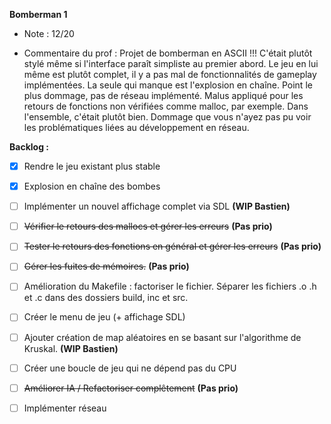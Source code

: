 **Bomberman 1**
- Note : 12/20

- Commentaire du prof :
Projet de bomberman en ASCII !!! C'était plutôt stylé même si l'interface paraît simpliste au premier abord. Le jeu en lui même est plutôt complet, il y a pas mal de fonctionnalités de gameplay implémentées. La seule qui manque est l'explosion en chaîne. Point le plus dommage, pas de réseau implémenté. Malus appliqué pour les retours de fonctions non vérifiées comme malloc, par exemple. Dans l'ensemble, c'était plutôt bien. Dommage que vous n'ayez pas pu voir les problématiques liées au développement en réseau.


**Backlog :**
- [x] Rendre le jeu existant plus stable
- [x] Explosion en chaîne des bombes
- [ ] Implémenter un nouvel affichage complet via SDL __(WIP Bastien)__
- [ ] ~~Vérifier le retours des mallocs et gérer les erreurs~~ __(Pas prio)__
- [ ] ~~Tester le retours des fonctions en général et gérer les erreurs~~ __(Pas prio)__
- [ ] ~~Gérer les fuites de mémoires.~~ __(Pas prio)__
- [ ] Amélioration du Makefile : factoriser le fichier. Séparer les fichiers .o .h et .c dans des dossiers build, inc et src.
- [ ] Créer le menu de jeu (+ affichage SDL)
- [ ] Ajouter création de map aléatoires en se basant sur l'algorithme de Kruskal. __(WIP Bastien)__
- [ ] Créer une boucle de jeu qui ne dépend pas du CPU
- [ ] ~~Améliorer IA / Refactoriser complêtement~~ __(Pas prio)__
- [ ] Implémenter réseau

